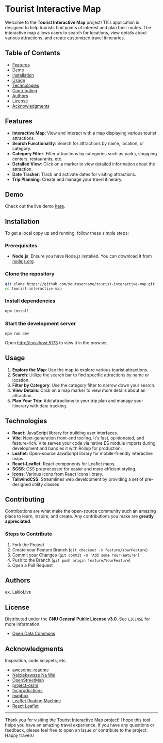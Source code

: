 
# Tourist Interactive Map

Welcome to the **Tourist Interactive Map** project! This application is designed to help tourists find points of interest and plan their routes. The interactive map allows users to search for locations, view details about various attractions, and create customized travel itineraries.

<!-- The main goal of this project is the open use of this interactive map for all people who need inspiration or help. This project is open source, but with differences, such as using **project-osrm demo server** for the project, if you are going to use this project for your own purposes, please refer to this [link.](https://github.com/Project-OSRM/osrm-backend/wiki/Api-usage-policy) -->

## Table of Contents

- [Features](#features)
- [Demo](#demo)
- [Installation](#installation)
- [Usage](#usage)
- [Technologies](#technologies)
- [Contributing](#contributing)
- [Authors](#authors)
- [License](#license)
- [Acknowledgments](#acknowledgments)

## Features

- **Interactive Map**: View and interact with a map displaying various tourist attractions.
- **Search Functionality**: Search for attractions by name, location, or category.
- **Category Filter**: Filter attractions by categories such as parks, shopping centers, restaurants, etc.
- **Detailed View**: Click on a marker to view detailed information about the attraction.
- **Date Tracker**: Track and activate dates for visiting attractions.
- **Trip Planning**: Create and manage your travel itinerary.

## Demo

Check out the live demo [here](https://interactive-map-trip.vercel.app/).

## Installation

To get a local copy up and running, follow these simple steps:

### Prerequisites

- **Node.js**: Ensure you have Node.js installed. You can download it from [nodejs.org](https://nodejs.org/).

### Clone the repository

```sh
git clone https://github.com/yourusername/tourist-interactive-map.git
cd tourist-interactive-map
```

### Install dependencies

```sh
npm install
```

### Start the development server

```sh
npm run dev
```

Open [http://localhost:5173](http://localhost:5173) to view it in the browser.

## Usage

1. **Explore the Map**: Use the map to explore various tourist attractions.
2. **Search**: Utilize the search bar to find specific attractions by name or location.
3. **Filter by Category**: Use the category filter to narrow down your search.
4. **View Details**: Click on a map marker to view more details about an attraction.
5. **Plan Your Trip**: Add attractions to your trip plan and manage your itinerary with date tracking.

## Technologies

- **React**: JavaScript library for building user interfaces.
- **Vite**: Next-generation front-end tooling. It's fast, opinionated, and feature-rich. Vite serves your code via native ES module imports during development and bundles it with Rollup for production.
- **Leaflet**: Open-source JavaScript library for mobile-friendly interactive maps.
- **React-Leaflet**: React components for Leaflet maps.
- **SCSS**: CSS preprocessor for easier and more efficient styling.
- **Icons**: Various icons from React Icons library.
- **TailwindCSS**: Streamlines web development by providing a set of pre-designed utility classes

## Contributing

Contributions are what make the open-source community such an amazing place to learn, inspire, and create. Any contributions you make are **greatly appreciated**.

### Steps to Contribute

1. Fork the Project
2. Create your Feature Branch (`git checkout -b feature/YourFeature`)
3. Commit your Changes (`git commit -m 'Add some YourFeature'`)
4. Push to the Branch (`git push origin feature/YourFeature`)
5. Open a Pull Request

## Authors

ex. LakioLive

## License

Distributed under the **GNU General Public License v3.0**. See `LICENSE` for more information.
* [Open Data Commons](https://opendatacommons.org/licenses/odbl/)


## Acknowledgments

Inspiration, code snippets, etc.
* [awesome-readme](https://github.com/matiassingers/awesome-readme)
* [Najciekawsze Na Wsi](https://mapa.najciekawszenawsi.pl/#/map/new_trip)
* [OpenStreetMap](https://www.openstreetmap.org/#map=7/51.968/18.660)
* [project-osrm](https://project-osrm.org/)
* [fvcproductions](https://gist.github.com/fvcproductions/1bfc2d4aecb01a834b46)
* [mapbox](https://www.mapbox.com/)
* [Leaflet Routing Machine](https://www.liedman.net/leaflet-routing-machine/)
* [React Leaflet](https://react-leaflet.js.org/)
---

Thank you for visiting the Tourist Interactive Map project! I hope this tool helps you have an amazing travel experience. If you have any questions or feedback, please feel free to open an issue or contribute to the project. Happy travels!